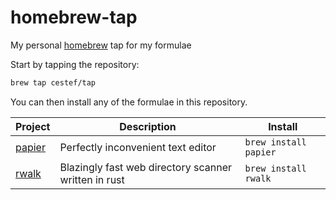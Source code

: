 # homebrew-tap

My personal [homebrew](brew.sh) tap for my formulae


Start by tapping the repository:
```bash
brew tap cestef/tap
```

You can then install any of the formulae in this repository.

<!-- project_table_start -->
| Project                                    | Description                                          | Install               |
| ------------------------------------------ | ---------------------------------------------------- | --------------------- |
| [papier](https://github.com/cestef/papier) | Perfectly inconvenient text editor                   | `brew install papier` |
| [rwalk](https://github.com/cestef/rwalk)   | Blazingly fast web directory scanner written in rust | `brew install rwalk`  |
<!-- project_table_end -->
